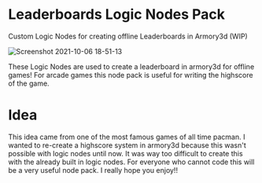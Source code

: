 # Leaderboards Logic Nodes Pack
Custom Logic Nodes for creating offline Leaderboards in Armory3d (WIP)

![Screenshot 2021-10-06 18-51-13](https://user-images.githubusercontent.com/48133099/136265709-16e7e98a-b97c-42d7-b6a7-7e1d3c21a514.png)

These Logic Nodes are used to create a leaderboard in armory3d for offline games! For arcade games this node pack is useful for writing the highscore of the game. 

# Idea
This idea came from one of the most famous games of all time pacman. I wanted to re-create a highscore system in armory3d because this wasn't possible with logic nodes until now. It was way too difficult to create this with the already built in logic nodes. For everyone who cannot code this will be a very useful node pack. I really hope you enjoy!!

